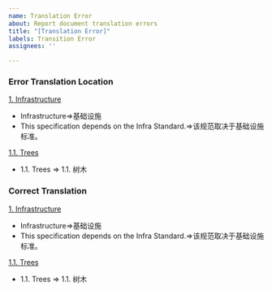 ```yaml
---
name: Translation Error
about: Report document translation errors
title: "[Translation Error]"
labels: Transition Error
assignees: ''

---
```


### Error Translation Location
[1. Infrastructure](https://junliangwangx.github.io/DOM-Standard/#infrastructure)
- Infrastructure=>基础设施
- This specification depends on the Infra Standard.=>该规范取决于基础设施标准。

[1.1. Trees](https://junliangwangx.github.io/DOM-Standard/#trees)
- 1.1. Trees => 1.1. 树木

### Correct Translation
[1. Infrastructure](https://junliangwangx.github.io/DOM-Standard/#infrastructure)
- Infrastructure=>基础设施
- This specification depends on the Infra Standard.=>该规范取决于基础设施标准。

[1.1. Trees](https://junliangwangx.github.io/DOM-Standard/#trees)
- 1.1. Trees => 1.1. 树木
